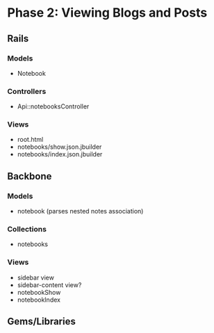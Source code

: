 # Phase 2: Viewing Blogs and Posts

## Rails
### Models
* Notebook

### Controllers
- Api::notebooksController

### Views
* root.html
* notebooks/show.json.jbuilder
* notebooks/index.json.jbuilder

## Backbone
### Models
* notebook (parses nested notes association)

### Collections
* notebooks

### Views
* sidebar view
* sidebar-content view?
* notebookShow
* notebookIndex

## Gems/Libraries
